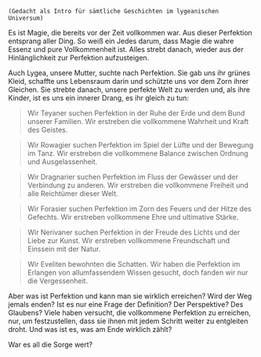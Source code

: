 	(Gedacht als Intro für sämtliche Geschichten im lygeanischen Universum)

Es ist Magie, die bereits vor der Zeit vollkommen war. Aus dieser Perfektion entsprang aller Ding. So weiß ein Jedes darum, dass Magie die wahre Essenz und pure Vollkommenheit ist. Alles strebt danach, wieder aus der Hinlänglichkeit zur Perfektion aufzusteigen.

Auch Lygea, unsere Mutter, suchte nach Perfektion. Sie gab uns ihr grünes Kleid, schaffte uns Lebensraum darin und schützte uns vor dem Zorn ihrer Gleichen. Sie strebte danach, unsere perfekte Welt zu werden und, als ihre Kinder, ist es uns ein innerer Drang, es ihr gleich zu tun:

> Wir Teyaner suchen Perfektion in der Ruhe der Erde und dem Bund unserer Familien. Wir erstreben die vollkommene Wahrheit und Kraft des Geistes.  

> Wir Rowagier suchen Perfektion im Spiel der Lüfte und der Bewegung im Tanz. Wir erstreben die vollkommene Balance zwischen Ordnung und Ausgelassenheit.

> Wir Dragnarier suchen Perfektion im Fluss der Gewässer und der Verbindung zu anderen. Wir erstreben die vollkommene Freiheit und alle Reichtümer dieser Welt.

> Wir Forasier suchen Perfektion im Zorn des Feuers und der Hitze des Gefechts. Wir erstreben vollkommene Ehre und ultimative Stärke.

> Wir Nerivaner suchen Perfektion in der Freude des Lichts und der Liebe zur Kunst. Wir erstreben vollkommene Freundschaft und Einssein mit der Natur.

> Wir Eveliten bewohnten die Schatten. Wir haben die Perfektion im Erlangen von allumfassendem Wissen gesucht, doch fanden wir nur die Vergessenheit.

Aber was ist Perfektion und kann man sie wirklich erreichen? Wird der Weg jemals enden? Ist es nur eine Frage der Definition? Der Perspektive? Des Glaubens? Viele haben versucht, die vollkommene Perfektion zu erreichen, nur, um festzustellen, dass sie ihnen mit jedem Schritt weiter zu entgleiten droht. Und was ist es, was am Ende wirklich zählt?

War es all die Sorge wert?